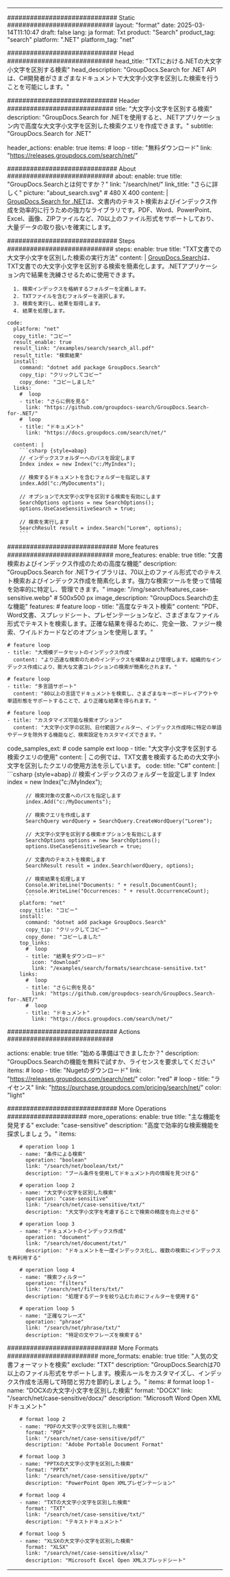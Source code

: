 
---
############################# Static ############################
layout: "format"
date:  2025-03-14T11:10:47
draft: false
lang: ja
format: Txt
product: "Search"
product_tag: "search"
platform: ".NET"
platform_tag: "net"

############################# Head ############################
head_title: "TXTにおける.NETの大文字小文字を区別する検索"
head_description: "GroupDocs.Search for .NET APIは、C#開発者がさまざまなドキュメントで大文字小文字を区別した検索を行うことを可能にします。"

############################# Header ############################
title: "大文字小文字を区別する検索" 
description: "GroupDocs.Search for .NETを使用すると、.NETアプリケーション内で高度な大文字小文字を区別した検索クエリを作成できます。"
subtitle: "GroupDocs.Search for .NET" 

header_actions:
  enable: true
  items:
    #  loop
    - title: "無料ダウンロード"
      link: "https://releases.groupdocs.com/search/net/"
      
############################# About ############################
about:
    enable: true
    title: "GroupDocs.Searchとは何ですか？"
    link: "/search/net/"
    link_title: "さらに詳しく"
    picture: "about_search.svg" # 480 X 400
    content: |
       [GroupDocs.Search for .NET](/search/net/)は、文書内のテキスト検索およびインデックス作成を効率的に行うための強力なライブラリです。PDF、Word、PowerPoint、Excel、画像、ZIPファイルなど、70以上のファイル形式をサポートしており、大量データの取り扱いを確実にします。

############################# Steps ############################
steps:
    enable: true
    title: "TXT文書での大文字小文字を区別した検索の実行方法"
    content: |
      [GroupDocs.Search](/search/net/)は、TXT文書での大文字小文字を区別する検索を簡素化します。.NETアプリケーション内で結果を洗練させるために使用できます。
      
      1. 検索インデックスを格納するフォルダーを定義します。
      2. TXTファイルを含むフォルダーを選択します。
      3. 検索を実行し、結果を取得します。
      4. 結果を処理します。
   
    code:
      platform: "net"
      copy_title: "コピー"
      result_enable: true
      result_link: "/examples/search/search_all.pdf"
      result_title: "検索結果"
      install:
        command: "dotnet add package GroupDocs.Search"
        copy_tip: "クリックしてコピー"
        copy_done: "コピーしました"
      links:
        #  loop
        - title: "さらに例を見る"
          link: "https://github.com/groupdocs-search/GroupDocs.Search-for-.NET/"
        #  loop
        - title: "ドキュメント"
          link: "https://docs.groupdocs.com/search/net/"
          
      content: |
        ```csharp {style=abap}
        // インデックスフォルダーへのパスを設定します
        Index index = new Index("c:/MyIndex");

        // 検索するドキュメントを含むフォルダーを指定します
        index.Add("c:/MyDocuments");

        // オプションで大文字小文字を区別する検索を有効にします
        SearchOptions options = new SearchOptions();
        options.UseCaseSensitiveSearch = true;

        // 検索を実行します
        SearchResult result = index.Search("Lorem", options);
        ```            

############################# More features ############################
more_features:
  enable: true
  title: "文書検索およびインデックス作成のための高度な機能"
  description: "GroupDocs.Search for .NETライブラリは、70以上のファイル形式でのテキスト検索およびインデックス作成を簡素化します。強力な検索ツールを使って情報を効率的に特定し、管理できます。"
  image: "/img/search/features_case-sensitive.webp" # 500x500 px
  image_description: "GroupDocs.Searchの主な機能"
  features:
    # feature loop
    - title: "高度なテキスト検索"
      content: "PDF、Word文書、スプレッドシート、プレゼンテーションなど、さまざまなファイル形式でテキストを検索します。正確な結果を得るために、完全一致、ファジー検索、ワイルドカードなどのオプションを使用します。"

    # feature loop
    - title: "大規模データセットのインデックス作成"
      content: "より迅速な検索のためのインデックスを構築および管理します。組織的なインデックス作成により、膨大な文書コレクションの検索が簡素化されます。"

    # feature loop
    - title: "多言語サポート"
      content: "80以上の言語でドキュメントを検索し、さまざまなキーボードレイアウトや単語形態をサポートすることで、より正確な結果を得られます。"

    # feature loop
    - title: "カスタマイズ可能な検索オプション"
      content: "大文字小文字の区別、日付範囲フィルター、インデックス作成時に特定の単語やデータを除外する機能など、検索設定をカスタマイズできます。"
      
  code_samples_ext:
    # code sample ext loop
    - title: "大文字小文字を区別する検索クエリの使用"
      content: |
        この例では、TXT文書を検索するための大文字小文字を区別したクエリの使用方法を示しています。
      code:
        title: "C#"
        content: |
          ```csharp {style=abap}
          // 検索インデックスのフォルダーを設定します
          Index index = new Index("c:/MyIndex");
              
          // 検索対象の文書へのパスを指定します
          index.Add("c:/MyDocuments");

          // 検索クエリを作成します
          SearchQuery wordQuery = SearchQuery.CreateWordQuery("Lorem");

          // 大文字小文字を区別する検索オプションを有効にします
          SearchOptions options = new SearchOptions();
          options.UseCaseSensitiveSearch = true;

          // 文書内のテキストを検索します
          SearchResult result = index.Search(wordQuery, options);
          
          // 検索結果を処理します
          Console.WriteLine("Documents: " + result.DocumentCount);
          Console.WriteLine("Occurrences: " + result.OccurrenceCount);
          ```
        platform: "net"
        copy_title: "コピー"
        install:
          command: "dotnet add package GroupDocs.Search"
          copy_tip: "クリックしてコピー"
          copy_done: "コピーしました"
        top_links:
          #  loop
          - title: "結果をダウンロード"
            icon: "download"
            link: "/examples/search/formats/searchcase-sensitive.txt"
        links:
          #  loop
          - title: "さらに例を見る"
            link: "https://github.com/groupdocs-search/GroupDocs.Search-for-.NET/"
          #  loop
          - title: "ドキュメント"
            link: "https://docs.groupdocs.com/search/net/"
            

            


############################# Actions ############################

actions:
  enable: true
  title: "始める準備はできましたか？"
  description: "GroupDocs.Searchの機能を無料で試すか、ライセンスを要求してください"
  items:
    #  loop
    - title: "Nugetのダウンロード"
      link: "https://releases.groupdocs.com/search/net/"
      color: "red"
        #  loop
    - title: "ライセンス"
      link: "https://purchase.groupdocs.com/pricing/search/net/"
      color: "light"


############################# More Operations #####################
more_operations:
    enable: true
    title: "主な機能を発見する"
    exclude: "case-sensitive"
    description: "高度で効率的な検索機能を探求しましょう。"
    items: 
          
        # operation loop 1
        - name: "条件による検索"
          operation: "boolean"
          link: "/search/net/boolean/txt/"
          description: "ブール条件を使用してドキュメント内の情報を見つける"

        # operation loop 2
        - name: "大文字小文字を区別した検索"
          operation: "case-sensitive"
          link: "/search/net/case-sensitive/txt/"
          description: "大文字小文字を考慮することで検索の精度を向上させる"

        # operation loop 3
        - name: "ドキュメントのインデックス作成"
          operation: "document"
          link: "/search/net/document/txt/"
          description: "ドキュメントを一度インデックス化し、複数の検索にインデックスを再利用する"

        # operation loop 4
        - name: "検索フィルター"
          operation: "filters"
          link: "/search/net/filters/txt/"
          description: "処理するデータを絞り込むためにフィルターを使用する"

        # operation loop 5
        - name: "正確なフレーズ"
          operation: "phrase"
          link: "/search/net/phrase/txt/"
          description: "特定の文やフレーズを検索する"
          
        
          
############################# More Formats ########################
more_formats:
    enable: true
    title: "人気の文書フォーマットを検索"
    exclude: "TXT"
    description: "GroupDocs.Searchは70以上のファイル形式をサポートします。検索ルールをカスタマイズし、インデックス作成を活用して時間と労力を節約しましょう。"
    items: 
        # format loop 1
        - name: "DOCXの大文字小文字を区別した検索"
          format: "DOCX"
          link: "/search/net/case-sensitive/docx/"
          description: "Microsoft Word Open XMLドキュメント"
          
        # format loop 2
        - name: "PDFの大文字小文字を区別した検索"
          format: "PDF"
          link: "/search/net/case-sensitive/pdf/"
          description: "Adobe Portable Document Format"
          
        # format loop 3
        - name: "PPTXの大文字小文字を区別した検索"
          format: "PPTX"
          link: "/search/net/case-sensitive/pptx/"
          description: "PowerPoint Open XMLプレゼンテーション"

        # format loop 4
        - name: "TXTの大文字小文字を区別した検索"
          format: "TXT"
          link: "/search/net/case-sensitive/txt/"
          description: "テキストドキュメント"
          
        # format loop 5
        - name: "XLSXの大文字小文字を区別した検索"
          format: "XLSX"
          link: "/search/net/case-sensitive/xlsx/"
          description: "Microsoft Excel Open XMLスプレッドシート"
  

---